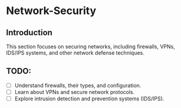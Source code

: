 # Network-Security

## Introduction
This section focuses on securing networks, including firewalls, VPNs, IDS/IPS systems, and other network defense techniques.

## TODO:
- [ ] Understand firewalls, their types, and configuration.
- [ ] Learn about VPNs and secure network protocols.
- [ ] Explore intrusion detection and prevention systems (IDS/IPS).
